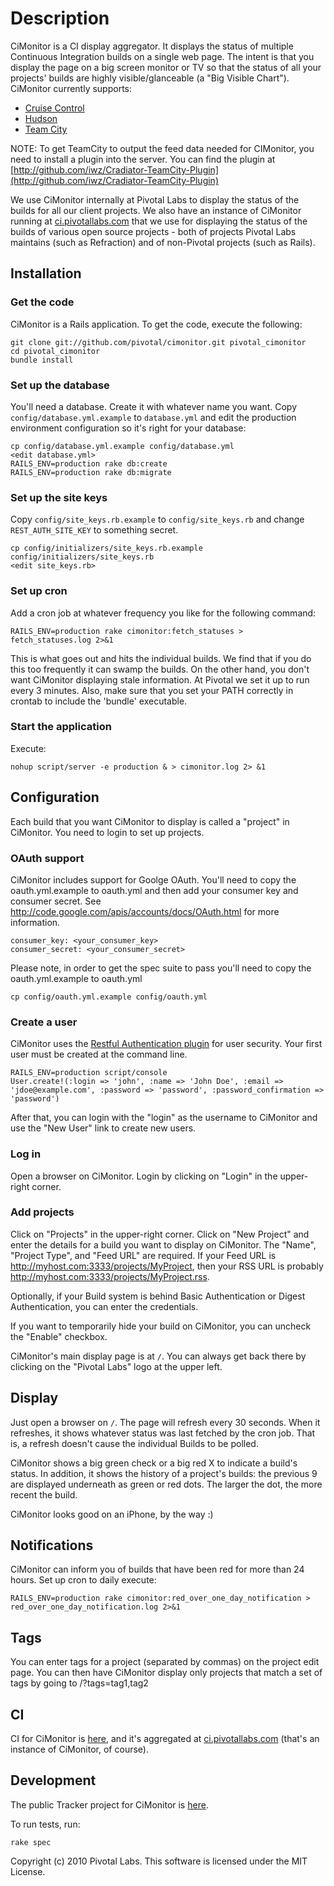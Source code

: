 Description
===========

CiMonitor is a CI display aggregator. It displays the status of multiple Continuous Integration builds on a single web page.
The intent is that you display the page on a big screen monitor or TV so that the status of all your projects' builds
are highly visible/glanceable (a "Big Visible Chart"). CiMonitor currently supports:

  * [Cruise Control](http://cruisecontrolrb.thoughtworks.com/)
  * [Hudson](http://hudson-ci.org/)
  * [Team City](http://www.jetbrains.com/teamcity/)

NOTE: To get TeamCity to output the feed data needed for CIMonitor, you need to install a plugin into the server. You can find the plugin at [http://github.com/iwz/Cradiator-TeamCity-Plugin](http://github.com/iwz/Cradiator-TeamCity-Plugin)

We use CiMonitor internally at Pivotal Labs to display the status of the builds for all our client projects. We also have an
instance of CiMonitor running at [ci.pivotallabs.com](http://ci.pivotallabs.com) that we use for displaying the status of the builds of various
open source projects - both of projects Pivotal Labs maintains (such as Refraction) and of non-Pivotal projects (such as
Rails).

## Installation

### Get the code

CiMonitor is a Rails application. To get the code, execute the following:

    git clone git://github.com/pivotal/cimonitor.git pivotal_cimonitor
    cd pivotal_cimonitor
    bundle install

### Set up the database

You'll need a database. Create it with whatever name you want. Copy `config/database.yml.example` to
`database.yml` and edit the production environment configuration so it's right for your database:

    cp config/database.yml.example config/database.yml
    <edit database.yml>
    RAILS_ENV=production rake db:create
    RAILS_ENV=production rake db:migrate

### Set up the site keys

Copy `config/site_keys.rb.example` to `config/site_keys.rb` and change `REST_AUTH_SITE_KEY` to something secret.

    cp config/initializers/site_keys.rb.example config/initializers/site_keys.rb
    <edit site_keys.rb>

### Set up cron

Add a cron job at whatever frequency you like for the following command:

    RAILS_ENV=production rake cimonitor:fetch_statuses > fetch_statuses.log 2>&1

This is what goes out and hits the individual builds. We find that if you do this too frequently it
can swamp the builds. On the other hand, you don't want CiMonitor displaying stale information. At Pivotal we set it up to
run every 3 minutes.  Also, make sure that you set your PATH correctly in crontab to include the 'bundle' executable.

### Start the application

Execute:

    nohup script/server -e production & > cimonitor.log 2> &1

## Configuration

Each build that you want CiMonitor to display is called a "project" in CiMonitor. You need to login to set up projects.


### OAuth support

CiMonitor includes support for Goolge OAuth. You'll need to copy the oauth.yml.example to oauth.yml and then add your
consumer key and consumer secret. See http://code.google.com/apis/accounts/docs/OAuth.html for more information.

    consumer_key: <your_consumer_key>
    consumer_secret: <your_consumer_secret>

Please note, in order to get the spec suite to pass you'll need to copy the oauth.yml.example to oauth.yml

    cp config/oauth.yml.example config/oauth.yml


### Create a user

CiMonitor uses the [Restful Authentication plugin](http://github.com/technoweenie/restful-authentication) for user security.
Your first user must be created at the command line.

    RAILS_ENV=production script/console
    User.create!(:login => 'john', :name => 'John Doe', :email => 'jdoe@example.com', :password => 'password', :password_confirmation => 'password')

After that, you can login with the "login" as the username to CiMonitor and use the "New User" link to create new users.

### Log in

Open a browser on CiMonitor. Login by clicking on "Login" in the upper-right corner.

### Add projects

Click on "Projects" in the upper-right corner. Click on "New Project" and enter the details for a build
you want to display on CiMonitor. The "Name", "Project Type", and "Feed URL" are required. If your Feed URL is
http://myhost.com:3333/projects/MyProject, then your RSS URL is probably http://myhost.com:3333/projects/MyProject.rss.

Optionally, if your Build system is behind Basic Authentication or Digest Authentication, you can enter the credentials.

If you want to temporarily hide your build on CiMonitor, you can uncheck the "Enable" checkbox.

CiMonitor's main display page is at `/`. You can always get back there by clicking on the "Pivotal Labs" logo at the upper
left.

## Display

Just open a browser on `/`. The page will refresh every 30 seconds. When it refreshes, it shows whatever status was last
fetched by the cron job. That is, a refresh doesn't cause the individual Builds to be polled.

CiMonitor shows a big green check or a big red X to indicate a build's status. In addition, it shows the history of a
project's builds: the previous 9 are displayed underneath as green or red dots. The larger the dot, the more recent the
build.

CiMonitor looks good on an iPhone, by the way :)

## Notifications

CiMonitor can inform you of builds that have been red for more than 24 hours. Set up cron to daily execute:

    RAILS_ENV=production rake cimonitor:red_over_one_day_notification > red_over_one_day_notification.log 2>&1

## Tags

You can enter tags for a project (separated by commas) on the project edit page.  You can then have CiMonitor display
only projects that match a set of tags by going to /?tags=tag1,tag2

## CI

CI for CiMonitor is [here](http://ci.pivotallabs.com:3333/builds/CiMonitor), and it's aggregated at [ci.pivotallabs.com](http://ci.pivotallabs.com)
(that's an instance of CiMonitor, of course).

## Development

The public Tracker project for CiMonitor is [here](http://www.pivotaltracker.com/projects/2872).

To run tests, run:

    rake spec

Copyright (c) 2010 Pivotal Labs. This software is licensed under the MIT License.
